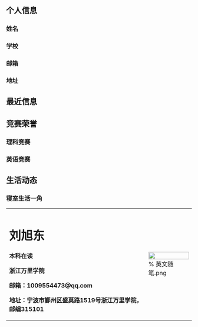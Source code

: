 
## 个人信息
### 姓名
### 学校
### 邮箱
### 地址

## 最近信息

## 竞赛荣誉
### 理科竞赛
### 英语竞赛

## 生活动态
### 寝室生活一角

<table border="0">
  <tr>
    <td width="75%">
      <h1>刘旭东</h1>
      <p><b>本科在读</b></p>
      <p><b>浙江万里学院</b></p>
      <p><b>邮箱：1009554473@qq.com</b></p>
      <p><b>地址：宁波市鄞州区盛莫路1519号浙江万里学院，邮编315101</b></p>
    </td>
    <td width="25%">
      <img src="/zhengjianzhao.jpg" width="100%">      % 英文随笔.png
    </td>
  </tr>
</table>


